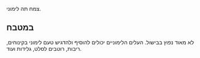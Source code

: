 צמח תה לימוני.

## במטבח

לא מאוד נפוץ בבישול. העלים הלימוניים יכולים להוסיף ולהדגיש טעם לימוני בקינוחים, ריבות, רוטבים לסלט, גלידות ועוד.

